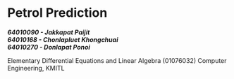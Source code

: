 # Petrol Prediction

***64010090 - Jakkapat Paijit***<br>
***64010168 - Chonlapluet Khongchuai***
<br>***64010270 - Donlapat Ponoi***

Elementary Differential Equations and Linear Algebra (01076032) Computer Engineering, KMITL<br><br>
